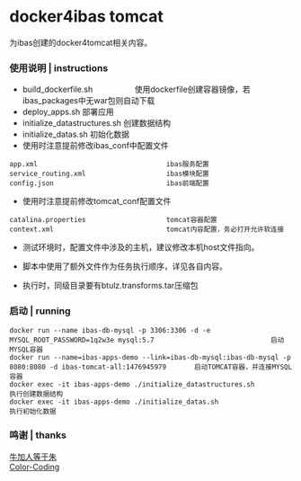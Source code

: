 # docker4ibas tomcat
为ibas创建的docker4tomcat相关内容。

### 使用说明 | instructions
* build_dockerfile.sh                   使用dockerfile创建容器镜像，若ibas_packages中无war包则自动下载
* deploy_apps.sh                            部署应用
* initialize_datastructures.sh              创建数据结构
* initialize_datas.sh                       初始化数据
* 使用时注意提前修改ibas_conf中配置文件
```
app.xml                                ibas服务配置
service_routing.xml                    ibas模块配置
config.json                            ibas前端配置
```
* 使用时注意提前修改tomcat_conf配置文件
```
catalina.properties                    tomcat容器配置
context.xml                            tomcat内容配置，务必打开允许软连接
```
* 测试环境时，配置文件中涉及的主机，建议修改本机host文件指向。
* 脚本中使用了额外文件作为任务执行顺序，详见各自内容。

* 执行时，同级目录要有btulz.transforms.tar压缩包
### 启动 | running
```
docker run --name ibas-db-mysql -p 3306:3306 -d -e MYSQL_ROOT_PASSWORD=1q2w3e mysql:5.7                             启动MYSQL容器
docker run --name=ibas-apps-demo --link=ibas-db-mysql:ibas-db-mysql -p 8080:8080 -d ibas-tomcat-all:1476945979       启动TOMCAT容器，并连接MYSQL容器
docker exec -it ibas-apps-demo ./initialize_datastructures.sh                                                    执行创建数据结构
docker exec -it ibas-apps-demo ./initialize_datas.sh                                                             执行初始化数据
```

### 鸣谢 | thanks
[牛加人等于朱](http://baike.baidu.com/view/1769.htm "NiurenZhu")<br>
[Color-Coding](http://colorcoding.org/ "咔啦工作室")<br>
